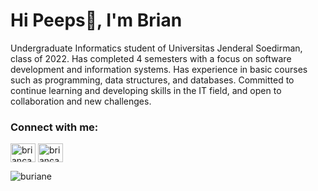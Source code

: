 <h1 align="left">Hi Peeps👋, I'm Brian</h1>
<p align="left">Undergraduate Informatics student of Universitas Jenderal Soedirman, class of 2022. Has completed 4 semesters with a focus on software development and information systems. Has experience in basic courses such as programming, data structures, and databases. Committed to continue learning and developing skills in the IT field, and open to collaboration and new challenges.</p>

<h3 align="left">Connect with me:</h3>
<p align="left">
<a href="https://linkedin.com/in/briancahyapurnama" target="blank"><img align="center" src="https://raw.githubusercontent.com/rahuldkjain/github-profile-readme-generator/master/src/images/icons/Social/linked-in-alt.svg" alt="briancahyapurnama" height="30" width="40" /></a>
<a href="https://instagram.com/briancahyaa" target="blank"><img align="center" src="https://raw.githubusercontent.com/rahuldkjain/github-profile-readme-generator/master/src/images/icons/Social/instagram.svg" alt="briancahyaa" height="30" width="40" /></a>
</p>

<p><img align="left" src="https://github-readme-stats.vercel.app/api/top-langs?username=buriane&show_icons=true&locale=en&layout=compact" alt="buriane" /></p>
